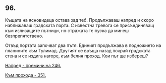 ## 96.

Къщата на ясновидеца остава зад теб. Продължаваш напред и скоро
наближаваш градската порта. С известна тревога се присъединяващ
към излизащите пътници, но стражата те пуска да минеш
безпрепятствено.

Отвъд портата започват два пътя. Единият продължава в
подножието на планините към Тулимад. Другият се връща назад
покрай градската стена и се издига нагоре, към белия проход. Кои път
ще избереш?

[Напред - премини на 246.](./246)

[Към прохода - 351.](./351)
